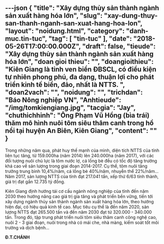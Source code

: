 ---json
{
    "title": "Xây dựng thủy sản thành ngành sản xuất hàng hóa lớn",
    "slug": "xay-dung-thuy-san-thanh-nganh-san-xuat-hang-hoa-lon",
    "layout": "noidung.html",
    "category": "danh-muc.tin-tuc",
    "tag": [
        "tin-tuc"
    ],
    "date": "2018-05-26T17:00:00.000Z",
    "draft": false,
    "tieude": "Xây dựng thủy sản thành ngành sản xuất hàng hóa lớn",
    "doan gioi thieu": "",
    "doangioithieu": "Kiên Giang là tỉnh ven biển ĐBSCL, có điều kiện tự nhiên phong phú, đa dạng, thuận lợi cho phát triển kinh tế biển, đảo, nhất là NTTS. ",
    "doan2vach": "",
    "noidung": "",
    "trichdan": "Báo Nông nghiệp VN",
    "Anhtieude": "/img/tomkiengiang.jpg",
    "tacgia": "Jay",
    "chuthichhinh": "Ông Phạm Vũ Hồng (bìa trái) thăm mô hình nuôi tôm siêu thâm canh trong hồ nổi tại huyện An Biên, Kiên Giang",
    "__content__": ""
}
---
<p><span style="font-size:14px">Trong những năm qua, ph&aacute;t huy thế mạnh của m&igrave;nh, diện t&iacute;ch NTTS của tỉnh li&ecirc;n tục tăng, từ 159.000ha (năm 2014) l&ecirc;n 240.000ha (năm 2017), với c&aacute;c đối tượng nu&ocirc;i chủ lực l&agrave; t&ocirc;m nước lợ, c&aacute; lồng b&egrave; đều c&oacute; tốc độ tăng trưởng kh&aacute; cao về sản lượng trong giai đoạn 2014-2017. Cụ thể, t&ocirc;m nu&ocirc;i tăng trưởng trung b&igrave;nh 10,4%/năm, c&aacute; lồng b&egrave; 40%/năm, nhuyễn thể 22%/năm... Năm 2017, sản lượng NTTS của tỉnh đạt 217.041 tấn, xếp thứ 6/63 tỉnh th&agrave;nh, gi&aacute; trị đạt gần 12.735 tỷ đồng.</span></p>

<p><span style="font-size:14px">Ki&ecirc;n Giang định hướng t&aacute;i cơ cấu ng&agrave;nh n&ocirc;ng nghiệp của tỉnh đến năm 2030 theo hướng n&acirc;ng cao gi&aacute; trị gia tăng v&agrave; ph&aacute;t triển bền vững, tiến tới x&acirc;y dựng ng&agrave;nh thủy sản th&agrave;nh ng&agrave;nh sản xuất h&agrave;ng h&oacute;a lớn, theo hướng hiện đại, c&oacute; hiệu quả kinh tế cao. Mục ti&ecirc;u cụ thể l&agrave; đến năm 2020, sản lượng NTTS đạt 265.500 tấn v&agrave; đến năm 2030 đạt từ 320.000 - 340.000 tấn. Trong đ&oacute;, tập trung ph&aacute;t triển nu&ocirc;i t&ocirc;m si&ecirc;u th&acirc;m canh c&ocirc;ng nghệ cao, nu&ocirc;i 2 - 3 giai đoạn, nu&ocirc;i trong nh&agrave; c&oacute; m&aacute;i che, nh&agrave; m&agrave;ng, kiểm so&aacute;t tốt m&ocirc;i trường v&agrave; dịch bệnh...</span></p>

<p><strong><span style="font-size:14px">Đ.T.CH&Aacute;NH</span></strong></p>
